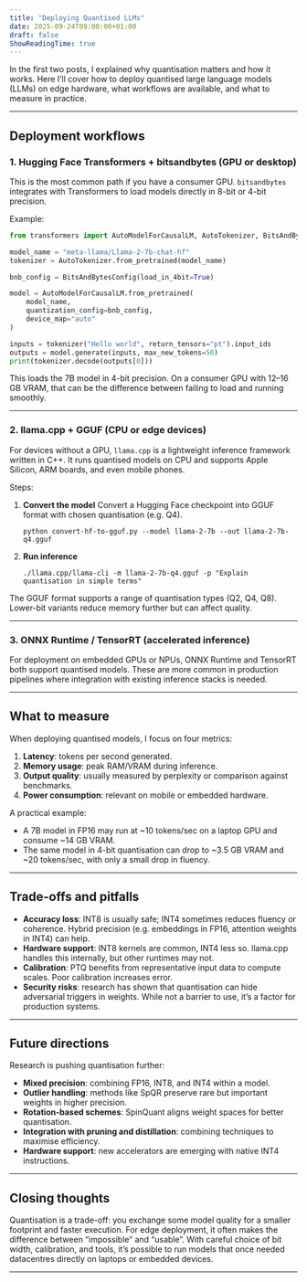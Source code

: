 ```yaml
---
title: "Deploying Quantised LLMs"
date: 2025-09-24T09:00:00+01:00
draft: false
ShowReadingTime: true
---
```


In the first two posts, I explained why quantisation matters and how it works. Here I’ll cover how to deploy quantised large language models (LLMs) on edge hardware, what workflows are available, and what to measure in practice.

---

## Deployment workflows

### 1. Hugging Face Transformers + bitsandbytes (GPU or desktop)

This is the most common path if you have a consumer GPU. `bitsandbytes` integrates with Transformers to load models directly in 8-bit or 4-bit precision.

Example:

```python
from transformers import AutoModelForCausalLM, AutoTokenizer, BitsAndBytesConfig

model_name = "meta-llama/Llama-2-7b-chat-hf"
tokenizer = AutoTokenizer.from_pretrained(model_name)

bnb_config = BitsAndBytesConfig(load_in_4bit=True)

model = AutoModelForCausalLM.from_pretrained(
    model_name,
    quantization_config=bnb_config,
    device_map="auto"
)

inputs = tokenizer("Hello world", return_tensors="pt").input_ids
outputs = model.generate(inputs, max_new_tokens=50)
print(tokenizer.decode(outputs[0]))
````

This loads the 7B model in 4-bit precision. On a consumer GPU with 12–16 GB VRAM, that can be the difference between failing to load and running smoothly.

---

### 2. llama.cpp + GGUF (CPU or edge devices)

For devices without a GPU, `llama.cpp` is a lightweight inference framework written in C++. It runs quantised models on CPU and supports Apple Silicon, ARM boards, and even mobile phones.

Steps:

1. **Convert the model**
   Convert a Hugging Face checkpoint into GGUF format with chosen quantisation (e.g. Q4).

   ```
   python convert-hf-to-gguf.py --model llama-2-7b --out llama-2-7b-q4.gguf
   ```

2. **Run inference**

   ```
   ./llama.cpp/llama-cli -m llama-2-7b-q4.gguf -p "Explain quantisation in simple terms"
   ```

The GGUF format supports a range of quantisation types (Q2, Q4, Q8). Lower-bit variants reduce memory further but can affect quality.

---

### 3. ONNX Runtime / TensorRT (accelerated inference)

For deployment on embedded GPUs or NPUs, ONNX Runtime and TensorRT both support quantised models. These are more common in production pipelines where integration with existing inference stacks is needed.

---

## What to measure

When deploying quantised models, I focus on four metrics:

1. **Latency**: tokens per second generated.
2. **Memory usage**: peak RAM/VRAM during inference.
3. **Output quality**: usually measured by perplexity or comparison against benchmarks.
4. **Power consumption**: relevant on mobile or embedded hardware.

A practical example:

* A 7B model in FP16 may run at \~10 tokens/sec on a laptop GPU and consume \~14 GB VRAM.
* The same model in 4-bit quantisation can drop to \~3.5 GB VRAM and \~20 tokens/sec, with only a small drop in fluency.

---

## Trade-offs and pitfalls

* **Accuracy loss**: INT8 is usually safe; INT4 sometimes reduces fluency or coherence. Hybrid precision (e.g. embeddings in FP16, attention weights in INT4) can help.
* **Hardware support**: INT8 kernels are common, INT4 less so. llama.cpp handles this internally, but other runtimes may not.
* **Calibration**: PTQ benefits from representative input data to compute scales. Poor calibration increases error.
* **Security risks**: research has shown that quantisation can hide adversarial triggers in weights. While not a barrier to use, it’s a factor for production systems.

---

## Future directions

Research is pushing quantisation further:

* **Mixed precision**: combining FP16, INT8, and INT4 within a model.
* **Outlier handling**: methods like SpQR preserve rare but important weights in higher precision.
* **Rotation-based schemes**: SpinQuant aligns weight spaces for better quantisation.
* **Integration with pruning and distillation**: combining techniques to maximise efficiency.
* **Hardware support**: new accelerators are emerging with native INT4 instructions.

---

## Closing thoughts

Quantisation is a trade-off: you exchange some model quality for a smaller footprint and faster execution. For edge deployment, it often makes the difference between “impossible” and “usable”. With careful choice of bit width, calibration, and tools, it’s possible to run models that once needed datacentres directly on laptops or embedded devices.


---
